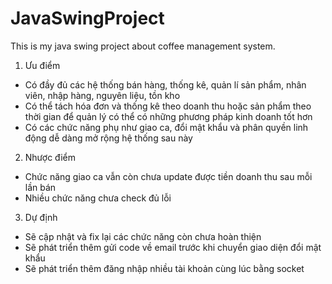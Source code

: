 # JavaSwingProject
This is my java swing project about coffee management system.
1) Ưu điểm
  - Có đầy đủ các hệ thống bán hàng, thống kê, quản lí sản phẩm, nhân viên, nhập hàng, nguyên liệu, tồn kho
  - Có thể tách hóa đơn và thống kê theo doanh thu hoặc sản phẩm theo thời gian để quản lý có thể có những phương pháp kinh doanh tốt hơn
  - Có các chức năng phụ như giao ca, đổi mật khẩu và phân quyền linh động dễ dàng mở rộng hệ thống sau này
 2) Nhược điểm
  - Chức năng giao ca vẫn còn chưa update được tiền doanh thu sau mỗi lần bán
  - Nhiều chức năng chưa check đủ lỗi
 3) Dự định
   - Sẽ cập nhật và fix lại các chức năng còn chưa hoàn thiện
   - Sẽ phát triển thêm gửi code về email trước khi chuyển giao diện đổi mật khẩu
   - Sẽ phát triển thêm đăng nhập nhiều tài khoản cùng lúc bằng socket 
